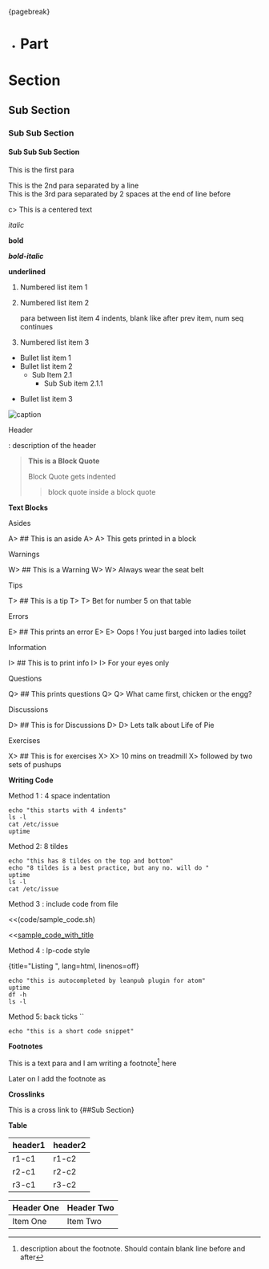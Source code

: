 {pagebreak}

- # Part

# Section

## Sub Section

### Sub Sub Section

#### Sub Sub Sub Section

This is the
first para  

This is the 2nd para
separated by a line  
This is the 3rd para separated by 2 spaces at the end of line before  

c>  This is a centered text

*italic*

**bold**

***bold-italic***

____underlined____

1. Numbered list item 1
1. Numbered list item 2

    para between list item 4 indents,
    blank like after prev item, num seq continues

1. Numbered list item 3  


* Bullet list item 1
* Bullet list item 2
  * Sub Item 2.1
    * Sub Sub item 2.1.1
- Bullet list item 3

![caption](images/path_to_image)

Header

: description of the header


> **This is a Block Quote**
>
> Block Quote gets indented
>
> > block quote inside a block quote


**Text Blocks**

Asides

A> ## This is an aside
A>
A> This gets printed in a block

Warnings

W> ## This is a Warning
W>
W> Always wear the seat belt

Tips

T> ## This is a tip
T>
T> Bet for number 5 on that table

Errors

E> ## This prints an error
E>
E> Oops ! You just barged into ladies toilet

Information

I> ## This is to print info
I>
I>  For your eyes only


Questions

Q> ## This prints questions
Q>
Q> What came first, chicken or the engg?


Discussions

D> ## This is for Discussions
D>
D> Lets talk about Life of Pie


Exercises

X> ## This is for exercises
X>
X> 10 mins on treadmill
X> followed by two sets of pushups

**Writing Code**

Method 1 : 4 space indentation

    echo "this starts with 4 indents"
    ls -l
    cat /etc/issue
    uptime

Method 2: 8 tildes

~~~~~~~~
echo "this has 8 tildes on the top and bottom"
echo "8 tildes is a best practice, but any no. will do "
uptime
ls -l
cat /etc/issue
~~~~~~~~

Method 3 : include code from file

<<(code/sample_code.sh)

<<[sample_code_with_title](code/sample_code.sh)

Method 4 : lp-code style

{title="Listing ", lang=html, linenos=off}
~~~~~~~
echo "this is autocompleted by leanpub plugin for atom"
uptime
df -h
ls -l  
~~~~~~~

Method 5: back ticks ``

`echo "this is a short code snippet"`


**Footnotes**

This is a text para
and I am writing a
footnote[^tag1] here

Later on I add the footnote as

[^tag1]: description about the footnote. Should contain blank line before and after


**Crosslinks**

This is a cross link to {##Sub Section}

**Table**

| header1 | header2
|---------|---------
| r1-c1 | r1-c2
| r2-c1 | r2-c2
| r3-c1 | r3-c2

| Header One     | Header Two     |
| :------------- | :------------- |
| Item One       | Item Two       |
